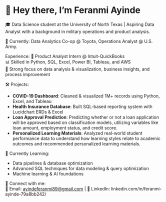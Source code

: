 # 👋 Hey there, I’m Feranmi Ayinde

🎓 Data Science student at the University of North Texas | Aspiring Data Analyst with a background in military operations and product analysis.

💼 Currently: Data Analytics Co-op @ Toyota, Operations Analyst @ U.S. Army. 

Experience:
💼 Product Analyst Intern @ Intuit-QuickBooks  
📊 Skilled in Python, SQL, Excel, Power BI, Tableau, and AWS  
🧠 Strong focus on data analysis & visualization, business insights, and process improvement

🛠️ Projects:
- **COVID-19 Dashboard**: Cleaned & visualized 1M+ records using Python, Excel, and Tableau  
- **Health Insurance Database**: Built SQL-based reporting system with Lucidchart ERDs & Excel
- **Loan Approval Prediction**: Predicting whether or not a loan application will be approved based on classification models, utilizing variables like loan amount, employment status, and credit score.
- **Personalized Learning Materials**: Analyzed real-world student performance data to understand how learning styles relate to academic outcomes and recommended personalized learning materials.

🌱 Currently Learning:
- Data pipelines & database optimization
- Advanced SQL techniques for data modeling & query optimization  
- Machine learning & AI foundations  

🔗 Connect with me:  
📧 Email: ayindeferanmi89@gmail.com | 💼 LinkedIn: linkedin.com/in/feranmi-ayinde-79a8bb242/
